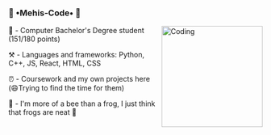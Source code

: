 ### 🌌 &#x2022;Mehis-Code&#x2022; 🌌

<img align="right" alt="Coding" width="200" padding-right="200" src="https://th.bing.com/th/id/OIG.muTfXEGDZdRoTGOa1vfY?pid=ImgGn"> 

📖 - Computer Bachelor's Degree student (151/180 points)

⚒️ - Languages and frameworks: Python, C++, JS, React, HTML, CSS

⏰ - Coursework and my own projects here (😄Trying to find the time for them)

🐝 - I'm more of a bee than a frog, I just think that frogs are neat 🐸
